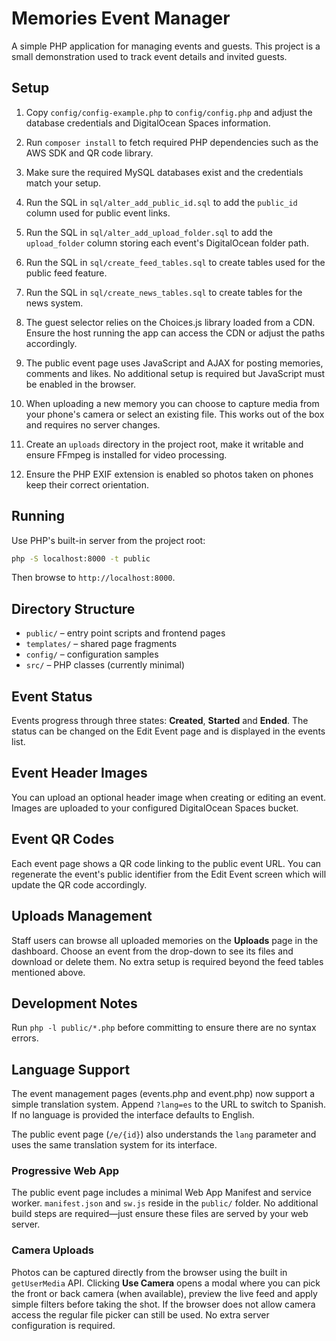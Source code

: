 # Memories Event Manager

A simple PHP application for managing events and guests. This project is a small demonstration used to track event details and invited guests.

## Setup
1. Copy `config/config-example.php` to `config/config.php` and adjust the database credentials and DigitalOcean Spaces information.
2. Run `composer install` to fetch required PHP dependencies such as the AWS SDK and QR code library.
3. Make sure the required MySQL databases exist and the credentials match your setup.
4. Run the SQL in `sql/alter_add_public_id.sql` to add the `public_id` column used for public event links.

5. Run the SQL in `sql/alter_add_upload_folder.sql` to add the `upload_folder` column storing each event's DigitalOcean folder path.

6. Run the SQL in `sql/create_feed_tables.sql` to create tables used for the public feed feature.
7. Run the SQL in `sql/create_news_tables.sql` to create tables for the news system.

8. The guest selector relies on the Choices.js library loaded from a CDN. Ensure the host running the app can access the CDN or adjust the paths accordingly.
9. The public event page uses JavaScript and AJAX for posting memories, comments and likes. No additional setup is required but JavaScript must be enabled in the browser.
10. When uploading a new memory you can choose to capture media from your phone's camera or select an existing file. This works out of the box and requires no server changes.
11. Create an `uploads` directory in the project root, make it writable and ensure FFmpeg is installed for video processing.
12. Ensure the PHP EXIF extension is enabled so photos taken on phones keep their correct orientation.

## Running
Use PHP's built-in server from the project root:
```bash
php -S localhost:8000 -t public
```
Then browse to `http://localhost:8000`.

## Directory Structure
- `public/` – entry point scripts and frontend pages
- `templates/` – shared page fragments
- `config/` – configuration samples
- `src/` – PHP classes (currently minimal)

## Event Status
Events progress through three states: **Created**, **Started** and **Ended**. The
status can be changed on the Edit Event page and is displayed in the events
list.

## Event Header Images
You can upload an optional header image when creating or editing an event. Images are uploaded to your configured DigitalOcean Spaces bucket.

## Event QR Codes
Each event page shows a QR code linking to the public event URL. You can regenerate the event's public identifier from the Edit Event screen which will update the QR code accordingly.

## Uploads Management
Staff users can browse all uploaded memories on the **Uploads** page in the dashboard. Choose an event from the drop-down to see its files and download or delete them. No extra setup is required beyond the feed tables mentioned above.

## Development Notes
Run `php -l public/*.php` before committing to ensure there are no syntax errors.

## Language Support
The event management pages (events.php and event.php) now support a simple
translation system. Append `?lang=es` to the URL to switch to Spanish. If no
language is provided the interface defaults to English.

The public event page (`/e/{id}`) also understands the `lang` parameter and
uses the same translation system for its interface.

### Progressive Web App
The public event page includes a minimal Web App Manifest and service worker.
`manifest.json` and `sw.js` reside in the `public/` folder. No additional build
steps are required—just ensure these files are served by your web server.

### Camera Uploads
Photos can be captured directly from the browser using the built in
`getUserMedia` API. Clicking **Use Camera** opens a modal where you can pick the
front or back camera (when available), preview the live feed and apply simple
filters before taking the shot. If the browser does not allow camera access the
regular file picker can still be used. No extra server configuration is
required.
